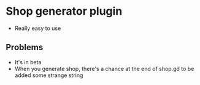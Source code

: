 # Shop generator plugin
- Really easy to use
## Problems
- It's in beta
- When you generate shop, there's a chance at the end of shop.gd to be added some strange string
